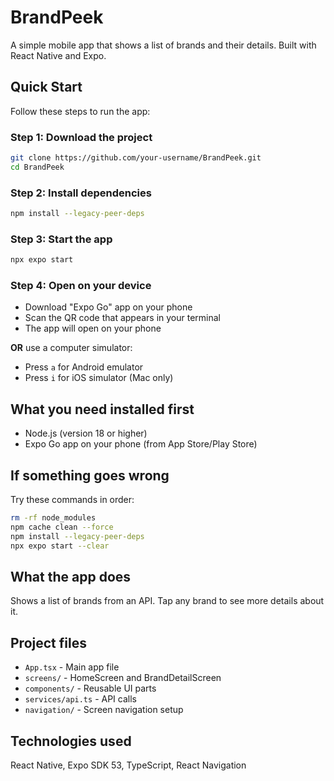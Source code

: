 # BrandPeek

A simple mobile app that shows a list of brands and their details. Built with React Native and Expo.

## Quick Start

Follow these steps to run the app:

### Step 1: Download the project
```bash
git clone https://github.com/your-username/BrandPeek.git
cd BrandPeek
```

### Step 2: Install dependencies
```bash
npm install --legacy-peer-deps
```

### Step 3: Start the app
```bash
npx expo start
```

### Step 4: Open on your device
- Download "Expo Go" app on your phone
- Scan the QR code that appears in your terminal
- The app will open on your phone

**OR** use a computer simulator:
- Press `a` for Android emulator
- Press `i` for iOS simulator (Mac only)

## What you need installed first

- Node.js (version 18 or higher)
- Expo Go app on your phone (from App Store/Play Store)

## If something goes wrong

Try these commands in order:

```bash
rm -rf node_modules
npm cache clean --force
npm install --legacy-peer-deps
npx expo start --clear
```

## What the app does

Shows a list of brands from an API. Tap any brand to see more details about it.

## Project files

- `App.tsx` - Main app file
- `screens/` - HomeScreen and BrandDetailScreen  
- `components/` - Reusable UI parts
- `services/api.ts` - API calls
- `navigation/` - Screen navigation setup

## Technologies used

React Native, Expo SDK 53, TypeScript, React Navigation